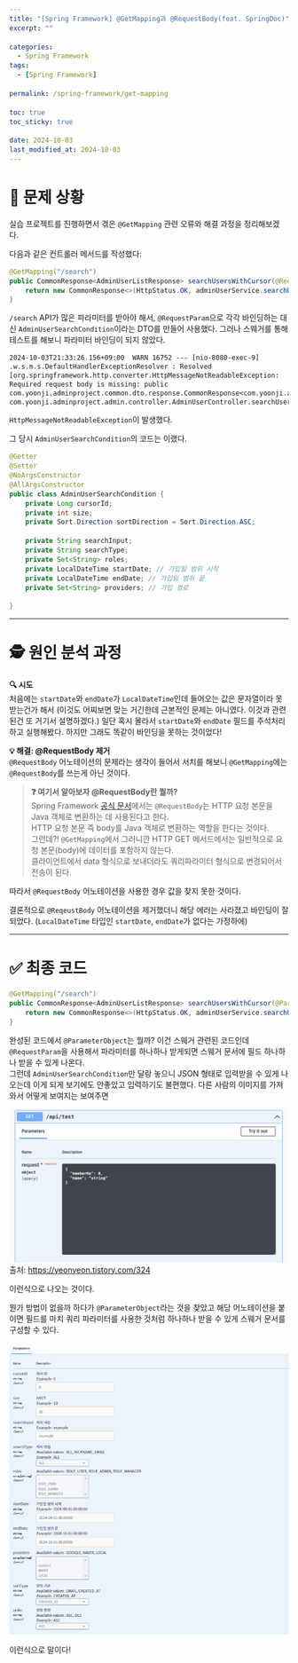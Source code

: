 ```yaml
---
title: "[Spring Framework] @GetMapping과 @RequestBody(feat. SpringDoc)"
excerpt: ""

categories:
  - Spring Framework
tags:
  - [Spring Framework]

permalink: /spring-framework/get-mapping

toc: true
toc_sticky: true

date: 2024-10-03
last_modified_at: 2024-10-03
---
```


# 🚨 문제 상황
실습 프로젝트를 진행하면서 겪은 `@GetMapping` 관련 오류와 해결 과정을 정리해보겠다.

다음과 같은 컨트롤러 메서드를 작성했다:
```java
@GetMapping("/search")
public CommonResponse<AdminUserListResponse> searchUsersWithCursor(@RequestBody AdminUserSearchCondition condition) {
    return new CommonResponse<>(HttpStatus.OK, adminUserService.searchUsersWithCursor(condition));
}
```

`/search` API가 많은 파라미터를 받아야 해서, `@RequestParam`으로 각각 바인딩하는 대신
`AdminUserSearchCondition`이라는 DTO를 만들어 사용했다. 그러나 스웨거를 통해 테스트를 해보니 파라미터 바인딩이 되지 않았다. 

```
2024-10-03T21:33:26.156+09:00  WARN 16752 --- [nio-8080-exec-9] .w.s.m.s.DefaultHandlerExceptionResolver : Resolved [org.springframework.http.converter.HttpMessageNotReadableException: Required request body is missing: public com.yoonji.adminproject.common.dto.response.CommonResponse<com.yoonji.adminproject.admin.dto.response.AdminUserListResponse> com.yoonji.adminproject.admin.controller.AdminUserController.searchUsersWithCursor(com.yoonji.adminproject.admin.dto.request.AdminUserSearchCondition)]
```

`HttpMessageNotReadableException`이 발생했다.  

그 당시 `AdminUserSearchCondition`의 코드는 이랬다.  
```java
@Getter
@Setter
@NoArgsConstructor
@AllArgsConstructor
public class AdminUserSearchCondition {
    private Long cursorId;
    private int size;
    private Sort.Direction sortDirection = Sort.Direction.ASC;

    private String searchInput;
    private String searchType;
    private Set<String> roles;
    private LocalDateTime startDate; // 가입일 범위 시작
    private LocalDateTime endDate; // 가입일 범위 끝
    private Set<String> providers; // 가입 경로

}
```

---

# 🕵️ 원인 분석 과정
<b>🔍 시도</b>  
처음에는 `startDate`와 `endDate`가 `LocalDateTime`인데 들어오는 값은 문자열이라 못받는건가 해서 (이것도 어찌보면 맞는 거긴한데 근본적인 문제는 아니였다. 이것과 관련된건 또 거기서 설명하겠다.) 일단 혹시 몰라서 `startDate`와 `endDate` 필드를 주석처리하고 실행해봤다. 하지만 그래도 똑같이 바인딩을 못하는 것이었다!

<b>💡 해결: @RequestBody 제거</b>  
`@RequestBody` 어노테이션의 문제라는 생각이 들어서 서치를 해보니 `@GetMapping`에는 `@RequestBody`를 쓰는게 아닌 것이다. 

> **❓ 여기서 알아보자 @RequestBody란 뭘까?**  
Spring Framework [공식 문서](https://docs.spring.io/spring-framework/reference/web/webflux/controller/ann-methods/requestbody.html)에서는 `@RequestBody`는 HTTP 요청 본문을 Java 객체로 변환하는 데 사용된다고 한다.    
HTTP 요청 본문 즉 body를 Java 객체로 변환하는 역할을 한다는 것이다.  
그런데?! `@GetMapping`에서 그러니깐 HTTP GET 메서드에서는 일반적으로 요청 본문(body)에 데이터를 포함하지 않는다.   
클라이언트에서 data 형식으로 보내더라도 쿼리파라미터 형식으로 변경되어서 전송이 된다.  

따라서 `@RequestBody` 어노테이션을 사용한 경우 값을 찾지 못한 것이다.  

결론적으로 `@ReqeustBody` 어노테이션을 제거했더니 해당 에러는 사라졌고 바인딩이 잘되었다. (`LocalDateTime` 타입인 `startDate`, `endDate`가 없다는 가정하에)

---

# ✅ 최종 코드

```java
@GetMapping("/search")
public CommonResponse<AdminUserListResponse> searchUsersWithCursor(@ParameterObject AdminUserSearchCondition condition) {
    return new CommonResponse<>(HttpStatus.OK, adminUserService.searchUsersWithCursor(condition));
}
```

완성된 코드에서 `@ParameterObject`는 뭘까? 이건 스웨거 관련된 코드인데 
`@RequestParam`을 사용해서 파라미터를 하나하나 받게되면 스웨거 문서에 필드 하나하나 받을 수 있게 나온다.  
그런데 `AdminUserSearchCondition`만 달랑 놓으니 JSON 형태로 입력받을 수 있게 나오는데 이게 되게 보기에도 안좋았고 입력하기도 불편했다. 다른 사람의 이미지를 가져와서 어떻게 보여지는 보여주면  

![alt text](/assets/images/posts_img/spring-framework/get-mapping/json.png)
출처: https://yeonyeon.tistory.com/324

이런식으로 나오는 것이다. 

뭔가 방법이 없을까 하다가 `@ParameterObject`라는 것을 찾았고 해당 어노테이션을 붙이면 필드를 마치 쿼리 파라미터를 사용한 것처럼 하나하나 받을 수 있게 스웨거 문서를 구성할 수 있다.  

![alt text](/assets/images/posts_img/spring-framework/get-mapping/parameterobject.png)

이런식으로 말이다!